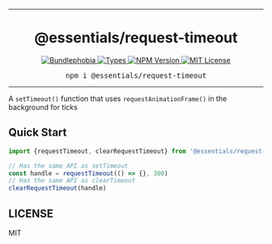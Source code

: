 <hr>
<div align="center">
  <h1 align="center">
    @essentials/request-timeout
  </h1>
</div>

<p align="center">
  <a href="https://bundlephobia.com/result?p=@essentials/request-timeout">
    <img alt="Bundlephobia" src="https://img.shields.io/bundlephobia/minzip/@essentials/request-timeout?style=for-the-badge&labelColor=24292e">
  </a>
  <a aria-label="Types" href="https://www.npmjs.com/package/@essentials/request-timeout">
    <img alt="Types" src="https://img.shields.io/npm/types/@essentials/request-timeout?style=for-the-badge&labelColor=24292e">
  </a>
  <a aria-label="NPM version" href="https://www.npmjs.com/package/@essentials/request-timeout">
    <img alt="NPM Version" src="https://img.shields.io/npm/v/@essentials/request-timeout?style=for-the-badge&labelColor=24292e">
  </a>
  <a aria-label="License" href="https://jaredlunde.mit-license.org/">
    <img alt="MIT License" src="https://img.shields.io/npm/l/@essentials/request-timeout?style=for-the-badge&labelColor=24292e">
  </a>
</p>

<pre align="center">npm i @essentials/request-timeout</pre>
<hr>

A `setTimeout()` function that uses `requestAnimationFrame()` in the background for ticks

## Quick Start

```js
import {requestTimeout, clearRequestTimeout} from '@essentials/request-timeout'

// Has the same API as setTimeout
const handle = requestTimeout(() => {}, 300)
// Has the same API as clearTimeout
clearRequestTimeout(handle)
```

## LICENSE

MIT
